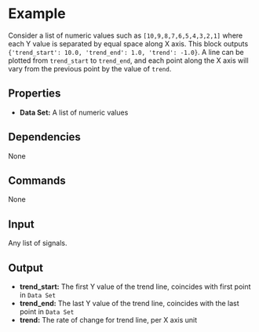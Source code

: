 Example
===========

Consider a list of numeric values such as `[10,9,8,7,6,5,4,3,2,1]` where each Y value is separated by equal space along X axis. This block outputs `{'trend_start': 10.0, 'trend_end': 1.0, 'trend': -1.0}`. A line can be plotted from `trend_start` to `trend_end`, and each point along the X axis will vary from the previous point by the value of `trend`.


Properties
--------------
* **Data Set:** A list of numeric values

Dependencies
----------------
None

Commands
----------------
None

Input
-------
Any list of signals.

Output
---------
* **trend_start:** The first Y value of the trend line, coincides with first point in `Data Set`
* **trend_end:** The last Y value of the trend line, coincides with the last point in `Data Set`
* **trend:** The rate of change for trend line, per X axis unit

